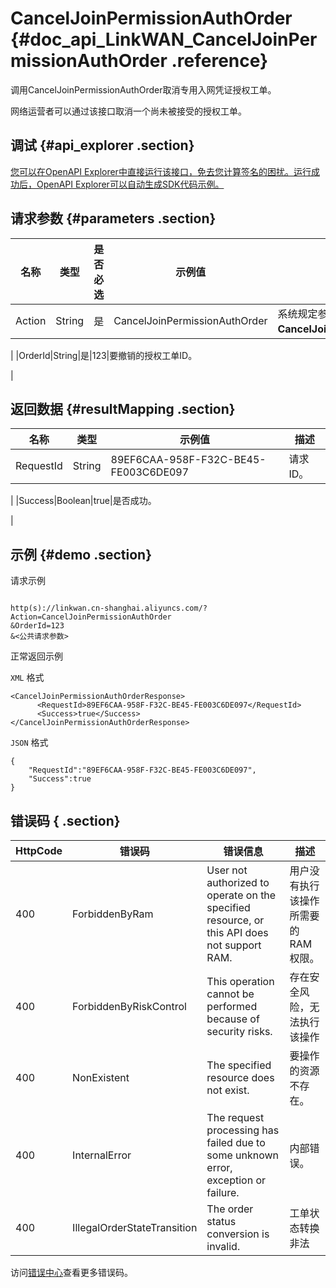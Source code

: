 # CancelJoinPermissionAuthOrder {#doc_api_LinkWAN_CancelJoinPermissionAuthOrder .reference}

调用CancelJoinPermissionAuthOrder取消专用入网凭证授权工单。

网络运营者可以通过该接口取消一个尚未被接受的授权工单。

## 调试 {#api_explorer .section}

[您可以在OpenAPI Explorer中直接运行该接口，免去您计算签名的困扰。运行成功后，OpenAPI Explorer可以自动生成SDK代码示例。](https://api.aliyun.com/#product=LinkWAN&api=CancelJoinPermissionAuthOrder&type=RPC&version=2018-12-30)

## 请求参数 {#parameters .section}

|名称|类型|是否必选|示例值|描述|
|--|--|----|---|--|
|Action|String|是|CancelJoinPermissionAuthOrder|系统规定参数。取值：**CancelJoinPermissionAuthOrder**。

 |
|OrderId|String|是|123|要撤销的授权工单ID。

 |

## 返回数据 {#resultMapping .section}

|名称|类型|示例值|描述|
|--|--|---|--|
|RequestId|String|89EF6CAA-958F-F32C-BE45-FE003C6DE097|请求ID。

 |
|Success|Boolean|true|是否成功。

 |

## 示例 {#demo .section}

请求示例

``` {#request_demo}

http(s)://linkwan.cn-shanghai.aliyuncs.com/?Action=CancelJoinPermissionAuthOrder
&OrderId=123
&<公共请求参数>

```

正常返回示例

`XML` 格式

``` {#xml_return_success_demo}
<CancelJoinPermissionAuthOrderResponse>
      <RequestId>89EF6CAA-958F-F32C-BE45-FE003C6DE097</RequestId>
      <Success>true</Success>
</CancelJoinPermissionAuthOrderResponse>
```

`JSON` 格式

``` {#json_return_success_demo}
{
	"RequestId":"89EF6CAA-958F-F32C-BE45-FE003C6DE097",
	"Success":true
}
```

## 错误码 { .section}

|HttpCode|错误码|错误信息|描述|
|--------|---|----|--|
|400|ForbiddenByRam|User not authorized to operate on the specified resource, or this API does not support RAM.|用户没有执行该操作所需要的RAM权限。|
|400|ForbiddenByRiskControl|This operation cannot be performed because of security risks.|存在安全风险，无法执行该操作|
|400|NonExistent|The specified resource does not exist.|要操作的资源不存在。|
|400|InternalError|The request processing has failed due to some unknown error, exception or failure.|内部错误。|
|400|IllegalOrderStateTransition|The order status conversion is invalid.|工单状态转换非法|

访问[错误中心](https://error-center.aliyun.com/status/product/LinkWAN)查看更多错误码。

